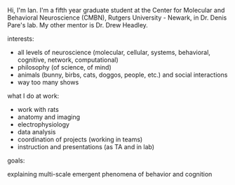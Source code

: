 Hi, I'm Ian. I'm a fifth year graduate student at the Center for Molecular and Behavioral Neuroscience (CMBN), Rutgers University - Newark, in Dr. Denis Pare's lab. My other mentor is Dr. Drew Headley.


interests:

- all levels of neuroscience (molecular, cellular, systems, behavioral, cognitive, network, computational)
- philosophy (of science, of mind)
- animals (bunny, birbs, cats, doggos, people, etc.) and social interactions
- way too many shows


what I do at work: 

- work with rats
- anatomy and imaging
- electrophysiology
- data analysis
- coordination of projects (working in teams)
- instruction and presentations (as TA and in lab)


goals:

explaining multi-scale emergent phenomena of behavior and cognition

